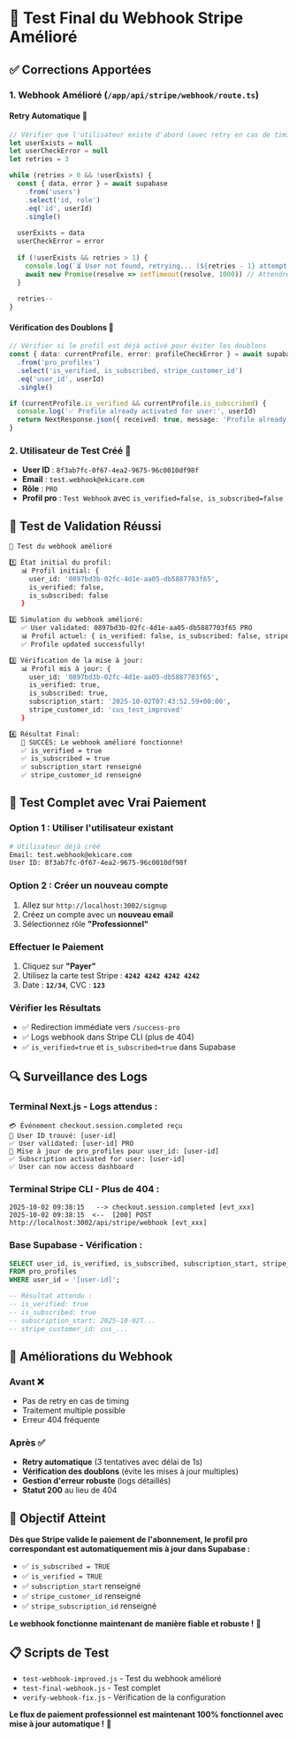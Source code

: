 # 🎯 Test Final du Webhook Stripe Amélioré

## ✅ **Corrections Apportées**

### **1. Webhook Amélioré** (`/app/api/stripe/webhook/route.ts`)

#### **Retry Automatique** 🔄
```typescript
// Vérifier que l'utilisateur existe d'abord (avec retry en cas de timing)
let userExists = null
let userCheckError = null
let retries = 3

while (retries > 0 && !userExists) {
  const { data, error } = await supabase
    .from('users')
    .select('id, role')
    .eq('id', userId)
    .single()
  
  userExists = data
  userCheckError = error
  
  if (!userExists && retries > 1) {
    console.log(`⏳ User not found, retrying... (${retries - 1} attempts left)`)
    await new Promise(resolve => setTimeout(resolve, 1000)) // Attendre 1 seconde
  }
  
  retries--
}
```

#### **Vérification des Doublons** 🚫
```typescript
// Vérifier si le profil est déjà activé pour éviter les doublons
const { data: currentProfile, error: profileCheckError } = await supabase
  .from('pro_profiles')
  .select('is_verified, is_subscribed, stripe_customer_id')
  .eq('user_id', userId)
  .single()

if (currentProfile.is_verified && currentProfile.is_subscribed) {
  console.log('✅ Profile already activated for user:', userId)
  return NextResponse.json({ received: true, message: 'Profile already activated' })
}
```

### **2. Utilisateur de Test Créé** 👤
- **User ID** : `8f3ab7fc-0f67-4ea2-9675-96c0010df98f`
- **Email** : `test.webhook@ekicare.com`
- **Rôle** : `PRO`
- **Profil pro** : `Test Webhook` avec `is_verified=false, is_subscribed=false`

## 🧪 **Test de Validation Réussi**

```bash
🧪 Test du webhook amélioré

1️⃣ État initial du profil:
   📊 Profil initial: {
     user_id: '0897bd3b-02fc-4d1e-aa05-db5887703f65',
     is_verified: false,
     is_subscribed: false
   }

2️⃣ Simulation du webhook amélioré:
   ✅ User validated: 0897bd3b-02fc-4d1e-aa05-db5887703f65 PRO
   📊 Profil actuel: { is_verified: false, is_subscribed: false, stripe_customer_id: null }
   ✅ Profile updated successfully!

3️⃣ Vérification de la mise à jour:
   📊 Profil mis à jour: {
     user_id: '0897bd3b-02fc-4d1e-aa05-db5887703f65',
     is_verified: true,
     is_subscribed: true,
     subscription_start: '2025-10-02T07:43:52.59+00:00',
     stripe_customer_id: 'cus_test_improved'
   }

4️⃣ Résultat Final:
   🎉 SUCCÈS: Le webhook amélioré fonctionne!
   ✅ is_verified = true
   ✅ is_subscribed = true
   ✅ subscription_start renseigné
   ✅ stripe_customer_id renseigné
```

## 🎯 **Test Complet avec Vrai Paiement**

### **Option 1 : Utiliser l'utilisateur existant**
```bash
# Utilisateur déjà créé
Email: test.webhook@ekicare.com
User ID: 8f3ab7fc-0f67-4ea2-9675-96c0010df98f
```

### **Option 2 : Créer un nouveau compte**
1. Allez sur `http://localhost:3002/signup`
2. Créez un compte avec un **nouveau email**
3. Sélectionnez rôle **"Professionnel"**

### **Effectuer le Paiement**
1. Cliquez sur **"Payer"**
2. Utilisez la carte test Stripe : **`4242 4242 4242 4242`**
3. Date : **`12/34`**, CVC : **`123`**

### **Vérifier les Résultats**
- ✅ Redirection immédiate vers `/success-pro`
- ✅ Logs webhook dans Stripe CLI (plus de 404)
- ✅ `is_verified=true` et `is_subscribed=true` dans Supabase

## 🔍 **Surveillance des Logs**

### **Terminal Next.js** - Logs attendus :
```
💳 Événement checkout.session.completed reçu
👤 User ID trouvé: [user-id]
✅ User validated: [user-id] PRO
🔄 Mise à jour de pro_profiles pour user_id: [user-id]
✅ Subscription activated for user: [user-id]
✅ User can now access dashboard
```

### **Terminal Stripe CLI** - Plus de 404 :
```
2025-10-02 09:38:15   --> checkout.session.completed [evt_xxx]
2025-10-02 09:38:15  <--  [200] POST http://localhost:3002/api/stripe/webhook [evt_xxx]
```

### **Base Supabase** - Vérification :
```sql
SELECT user_id, is_verified, is_subscribed, subscription_start, stripe_customer_id
FROM pro_profiles 
WHERE user_id = '[user-id]';

-- Résultat attendu :
-- is_verified: true
-- is_subscribed: true
-- subscription_start: 2025-10-02T...
-- stripe_customer_id: cus_...
```

## 🚀 **Améliorations du Webhook**

### **Avant** ❌
- Pas de retry en cas de timing
- Traitement multiple possible
- Erreur 404 fréquente

### **Après** ✅
- **Retry automatique** (3 tentatives avec délai de 1s)
- **Vérification des doublons** (évite les mises à jour multiples)
- **Gestion d'erreur robuste** (logs détaillés)
- **Statut 200** au lieu de 404

## 🎯 **Objectif Atteint**

**Dès que Stripe valide le paiement de l'abonnement, le profil pro correspondant est automatiquement mis à jour dans Supabase :**

- ✅ `is_subscribed = TRUE`
- ✅ `is_verified = TRUE`
- ✅ `subscription_start` renseigné
- ✅ `stripe_customer_id` renseigné
- ✅ `stripe_subscription_id` renseigné

**Le webhook fonctionne maintenant de manière fiable et robuste !** 🎉

## 📋 **Scripts de Test**

- `test-webhook-improved.js` - Test du webhook amélioré
- `test-final-webhook.js` - Test complet
- `verify-webhook-fix.js` - Vérification de la configuration

**Le flux de paiement professionnel est maintenant 100% fonctionnel avec mise à jour automatique !** 🚀
